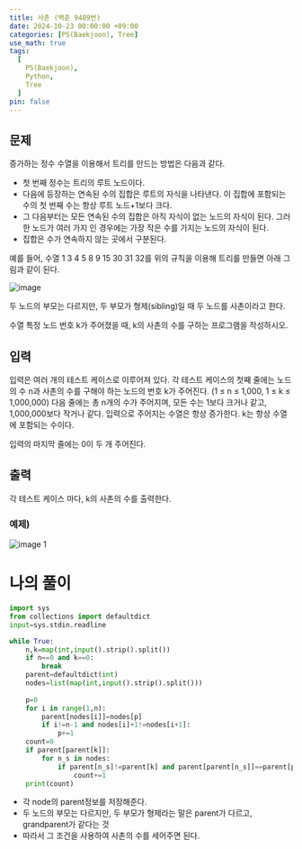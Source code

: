 ```yaml
---
title: 사촌 (백준 9489번)
date: 2024-10-23 00:00:00 +09:00
categories: [PS(Baekjoon), Tree]
use_math: true
tags:
  [
    PS(Baekjoon),
    Python,
    Tree
  ]
pin: false
---
```


## 문제

증가하는 정수 수열을 이용해서 트리를 만드는 방법은 다음과 같다.

- 첫 번째 정수는 트리의 루트 노드이다.
- 다음에 등장하는 연속된 수의 집합은 루트의 자식을 나타낸다. 이 집합에 포함되는 수의 첫 번째 수는 항상 루트 노드+1보다 크다.
- 그 다음부터는 모든 연속된 수의 집합은 아직 자식이 없는 노드의 자식이 된다. 그러한 노드가 여러 가지 인 경우에는 가장 작은 수를 가지는 노드의 자식이 된다.
- 집합은 수가 연속하지 않는 곳에서 구분된다.

예를 들어, 수열 1 3 4 5 8 9 15 30 31 32를 위의 규칙을 이용해 트리를 만들면 아래 그림과 같이 된다.

![image](https://github.com/user-attachments/assets/10996b07-e185-42a0-bf09-6ef755b71dca)

두 노드의 부모는 다르지만, 두 부모가 형제(sibling)일 때 두 노드를 사촌이라고 한다.

수열 특정 노드 번호 k가 주어졌을 때, k의 사촌의 수를 구하는 프로그램을 작성하시오.

## 입력

입력은 여러 개의 테스트 케이스로 이루어져 있다. 각 테스트 케이스의 첫째 줄에는 노드의 수 n과 사촌의 수를 구해야 하는 노드의 번호 k가 주어진다. (1 ≤ n ≤ 1,000, 1 ≤ k ≤ 1,000,000) 다음 줄에는 총 n개의 수가 주어지며, 모든 수는 1보다 크거나 같고, 1,000,000보다 작거나 같다. 입력으로 주어지는 수열은 항상 증가한다. k는 항상 수열에 포함되는 수이다.

입력의 마지막 줄에는 0이 두 개 주어진다.

## 출력

각 테스트 케이스 마다, k의 사촌의 수를 출력한다.

### 예제)

![image 1](https://github.com/user-attachments/assets/23aa4939-dedb-4cda-85bf-0d6c01a9dc50)

# 나의 풀이

```python
import sys
from collections import defaultdict
input=sys.stdin.readline

while True:
    n,k=map(int,input().strip().split())
    if n==0 and k==0:
        break
    parent=defaultdict(int)
    nodes=list(map(int,input().strip().split()))
    
    p=0
    for i in range(1,n):
        parent[nodes[i]]=nodes[p]
        if i!=n-1 and nodes[i]+1!=nodes[i+1]:
            p+=1
    count=0
    if parent[parent[k]]:
        for n_s in nodes:
            if parent[n_s]!=parent[k] and parent[parent[n_s]]==parent[parent[k]]:
                count+=1
    print(count)
```

- 각 node의 parent정보를 저장해준다.
- 두 노드의 부모는 다르지만, 두 부모가 형제라는 말은 parent가 다르고, grandparent가 같다는 것
- 따라서 그 조건을 사용하여 사촌의 수를 세어주면 된다.